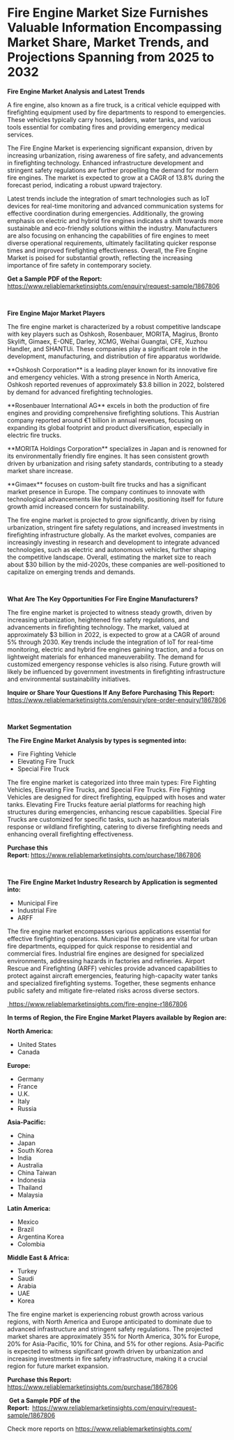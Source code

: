 <p><h1>Fire Engine Market Size Furnishes Valuable Information Encompassing Market Share, Market Trends, and Projections Spanning from 2025 to 2032</h1></p><p><strong>Fire Engine Market Analysis and Latest Trends</strong></p>
<p><p>A fire engine, also known as a fire truck, is a critical vehicle equipped with firefighting equipment used by fire departments to respond to emergencies. These vehicles typically carry hoses, ladders, water tanks, and various tools essential for combating fires and providing emergency medical services. </p><p>The Fire Engine Market is experiencing significant expansion, driven by increasing urbanization, rising awareness of fire safety, and advancements in firefighting technology. Enhanced infrastructure development and stringent safety regulations are further propelling the demand for modern fire engines. The market is expected to grow at a CAGR of 13.8% during the forecast period, indicating a robust upward trajectory.</p><p>Latest trends include the integration of smart technologies such as IoT devices for real-time monitoring and advanced communication systems for effective coordination during emergencies. Additionally, the growing emphasis on electric and hybrid fire engines indicates a shift towards more sustainable and eco-friendly solutions within the industry. Manufacturers are also focusing on enhancing the capabilities of fire engines to meet diverse operational requirements, ultimately facilitating quicker response times and improved firefighting effectiveness. Overall, the Fire Engine Market is poised for substantial growth, reflecting the increasing importance of fire safety in contemporary society.</p></p>
<p><strong>Get a Sample PDF of the Report:&nbsp;</strong> <a href="https://www.reliablemarketinsights.com/enquiry/request-sample/1867806?utm_campaign=2868&utm_medium=2&utm_source=Github&utm_content=ia&utm_term=30032025&utm_id=fire-engine">https://www.reliablemarketinsights.com/enquiry/request-sample/1867806</a></p>
<p>&nbsp;</p>
<p><strong>Fire Engine Major Market Players</strong></p>
<p><p>The fire engine market is characterized by a robust competitive landscape with key players such as Oshkosh, Rosenbauer, MORITA, Magirus, Bronto Skylift, Gimaex, E-ONE, Darley, XCMG, Weihai Guangtai, CFE, Xuzhou Handler, and SHANTUi. These companies play a significant role in the development, manufacturing, and distribution of fire apparatus worldwide.</p><p>**Oshkosh Corporation** is a leading player known for its innovative fire and emergency vehicles. With a strong presence in North America, Oshkosh reported revenues of approximately $3.8 billion in 2022, bolstered by demand for advanced firefighting technologies.</p><p>**Rosenbauer International AG** excels in both the production of fire engines and providing comprehensive firefighting solutions. This Austrian company reported around €1 billion in annual revenues, focusing on expanding its global footprint and product diversification, especially in electric fire trucks.</p><p>**MORITA Holdings Corporation** specializes in Japan and is renowned for its environmentally friendly fire engines. It has seen consistent growth driven by urbanization and rising safety standards, contributing to a steady market share increase.</p><p>**Gimaex** focuses on custom-built fire trucks and has a significant market presence in Europe. The company continues to innovate with technological advancements like hybrid models, positioning itself for future growth amid increased concern for sustainability.</p><p>The fire engine market is projected to grow significantly, driven by rising urbanization, stringent fire safety regulations, and increased investments in firefighting infrastructure globally. As the market evolves, companies are increasingly investing in research and development to integrate advanced technologies, such as electric and autonomous vehicles, further shaping the competitive landscape. Overall, estimating the market size to reach about $30 billion by the mid-2020s, these companies are well-positioned to capitalize on emerging trends and demands.</p></p>
<p>&nbsp;</p>
<p><strong>What Are The Key Opportunities For Fire Engine Manufacturers?</strong></p>
<p><p>The fire engine market is projected to witness steady growth, driven by increasing urbanization, heightened fire safety regulations, and advancements in firefighting technology. The market, valued at approximately $3 billion in 2022, is expected to grow at a CAGR of around 5% through 2030. Key trends include the integration of IoT for real-time monitoring, electric and hybrid fire engines gaining traction, and a focus on lightweight materials for enhanced maneuverability. The demand for customized emergency response vehicles is also rising. Future growth will likely be influenced by government investments in firefighting infrastructure and environmental sustainability initiatives.</p></p>
<p><strong>Inquire or Share Your Questions If Any Before Purchasing This Report:</strong> <a href="https://www.reliablemarketinsights.com/enquiry/pre-order-enquiry/1867806?utm_campaign=2868&utm_medium=2&utm_source=Github&utm_content=ia&utm_term=30032025&utm_id=fire-engine">https://www.reliablemarketinsights.com/enquiry/pre-order-enquiry/1867806</a></p>
<p>&nbsp;</p>
<p><strong>Market Segmentation</strong></p>
<p><strong>The Fire Engine Market Analysis by types is segmented into:</strong></p>
<p><ul><li>Fire Fighting Vehicle</li><li>Elevating Fire Truck</li><li>Special Fire Truck</li></ul></p>
<p><p>The fire engine market is categorized into three main types: Fire Fighting Vehicles, Elevating Fire Trucks, and Special Fire Trucks. Fire Fighting Vehicles are designed for direct firefighting, equipped with hoses and water tanks. Elevating Fire Trucks feature aerial platforms for reaching high structures during emergencies, enhancing rescue capabilities. Special Fire Trucks are customized for specific tasks, such as hazardous materials response or wildland firefighting, catering to diverse firefighting needs and enhancing overall firefighting effectiveness.</p></p>
<p><strong>Purchase this Report:&nbsp;</strong><a href="https://www.reliablemarketinsights.com/purchase/1867806?utm_campaign=2868&utm_medium=2&utm_source=Github&utm_content=ia&utm_term=30032025&utm_id=fire-engine">https://www.reliablemarketinsights.com/purchase/1867806</a></p>
<p>&nbsp;</p>
<p><strong>The Fire Engine Market Industry Research by Application is segmented into:</strong></p>
<p><ul><li>Municipal Fire</li><li>Industrial Fire</li><li>ARFF</li></ul></p>
<p><p>The fire engine market encompasses various applications essential for effective firefighting operations. Municipal fire engines are vital for urban fire departments, equipped for quick response to residential and commercial fires. Industrial fire engines are designed for specialized environments, addressing hazards in factories and refineries. Airport Rescue and Firefighting (ARFF) vehicles provide advanced capabilities to protect against aircraft emergencies, featuring high-capacity water tanks and specialized firefighting systems. Together, these segments enhance public safety and mitigate fire-related risks across diverse sectors.</p></p>
<p><a href="https://www.reliablemarketinsights.com/fire-engine-r1867806?utm_campaign=2868&utm_medium=2&utm_source=Github&utm_content=ia&utm_term=30032025&utm_id=fire-engine">&nbsp;https://www.reliablemarketinsights.com/fire-engine-r1867806</a></p>
<p><strong>In terms of Region, the Fire Engine Market Players available by Region are:</strong></p>
<p>
    <p> <strong> North America: </strong>
        <ul>
            <li>United States</li>
            <li>Canada</li>
        </ul>
        </p> 
    <p> <strong> Europe: </strong>
        <ul>
            <li>Germany</li>
            <li>France</li>
            <li>U.K.</li>
            <li>Italy</li>
            <li>Russia</li>
        </ul>
        </p> 
    <p> <strong> Asia-Pacific: </strong>
        <ul>
            <li>China</li>
            <li>Japan</li>
            <li>South Korea</li>
            <li>India</li>
            <li>Australia</li>
            <li>China Taiwan</li>
            <li>Indonesia</li>
            <li>Thailand</li>
            <li>Malaysia</li>
        </ul>
        </p> 
    <p> <strong> Latin America: </strong>
        <ul>
            <li>Mexico</li>
            <li>Brazil</li>
            <li>Argentina Korea</li>
            <li>Colombia</li>
        </ul>
        </p> 
    <p> <strong> Middle East & Africa: </strong>
        <ul>
            <li>Turkey</li>
            <li>Saudi</li>
            <li>Arabia</li>
            <li>UAE</li>
            <li>Korea</li>
        </ul>
    </p>
    </p>
<p><p>The fire engine market is experiencing robust growth across various regions, with North America and Europe anticipated to dominate due to advanced infrastructure and stringent safety regulations. The projected market shares are approximately 35% for North America, 30% for Europe, 20% for Asia-Pacific, 10% for China, and 5% for other regions. Asia-Pacific is expected to witness significant growth driven by urbanization and increasing investments in fire safety infrastructure, making it a crucial region for future market expansion.</p></p>
<p><strong>Purchase this Report: </strong><a href="https://www.reliablemarketinsights.com/purchase/1867806?utm_campaign=2868&utm_medium=2&utm_source=Github&utm_content=ia&utm_term=30032025&utm_id=fire-engine">https://www.reliablemarketinsights.com/purchase/1867806</a></p>
<p>&nbsp;<strong>Get a Sample PDF of the Report:&nbsp;&nbsp;</strong><a href="https://www.reliablemarketinsights.com/enquiry/request-sample/1867806?utm_campaign=2868&utm_medium=2&utm_source=Github&utm_content=ia&utm_term=30032025&utm_id=fire-engine">https://www.reliablemarketinsights.com/enquiry/request-sample/1867806</a></p>
<p><strong></strong></p>
<p>Check more reports on <a href="https://www.reliablemarketinsights.com/?utm_campaign=2868&utm_medium=2&utm_source=Github&utm_content=ia&utm_term=30032025&utm_id=fire-engine">https://www.reliablemarketinsights.com/</a></p>